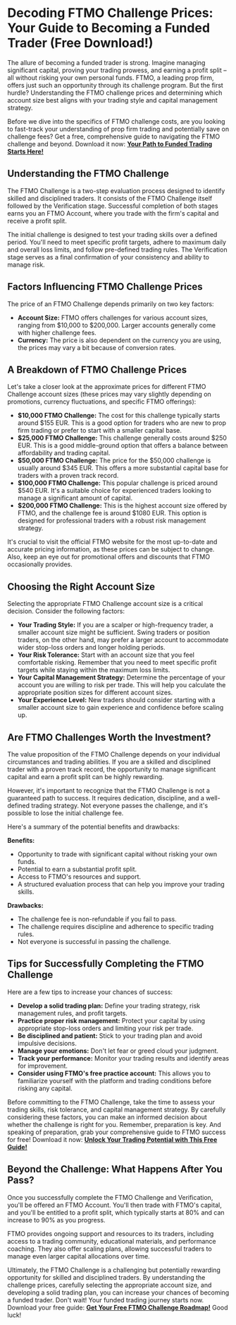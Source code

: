 # Decoding FTMO Challenge Prices: Your Guide to Becoming a Funded Trader (Free Download!)

The allure of becoming a funded trader is strong. Imagine managing significant capital, proving your trading prowess, and earning a profit split – all without risking your own personal funds. FTMO, a leading prop firm, offers just such an opportunity through its challenge program. But the first hurdle? Understanding the FTMO challenge prices and determining which account size best aligns with your trading style and capital management strategy.

Before we dive into the specifics of FTMO challenge costs, are you looking to fast-track your understanding of prop firm trading and potentially save on challenge fees? Get a free, comprehensive guide to navigating the FTMO challenge and beyond. Download it now: [**Your Path to Funded Trading Starts Here!**](https://udemywork.com/ftmo-challenge-prices)

## Understanding the FTMO Challenge

The FTMO Challenge is a two-step evaluation process designed to identify skilled and disciplined traders. It consists of the FTMO Challenge itself followed by the Verification stage. Successful completion of both stages earns you an FTMO Account, where you trade with the firm's capital and receive a profit split.

The initial challenge is designed to test your trading skills over a defined period. You'll need to meet specific profit targets, adhere to maximum daily and overall loss limits, and follow pre-defined trading rules. The Verification stage serves as a final confirmation of your consistency and ability to manage risk.

## Factors Influencing FTMO Challenge Prices

The price of an FTMO Challenge depends primarily on two key factors:

*   **Account Size:** FTMO offers challenges for various account sizes, ranging from $10,000 to $200,000. Larger accounts generally come with higher challenge fees.
*   **Currency:** The price is also dependent on the currency you are using, the prices may vary a bit because of conversion rates.

## A Breakdown of FTMO Challenge Prices

Let's take a closer look at the approximate prices for different FTMO Challenge account sizes (these prices may vary slightly depending on promotions, currency fluctuations, and specific FTMO offerings):

*   **$10,000 FTMO Challenge:** The cost for this challenge typically starts around $155 EUR. This is a good option for traders who are new to prop firm trading or prefer to start with a smaller capital base.
*   **$25,000 FTMO Challenge:** This challenge generally costs around $250 EUR. This is a good middle-ground option that offers a balance between affordability and trading capital.
*   **$50,000 FTMO Challenge:** The price for the $50,000 challenge is usually around $345 EUR. This offers a more substantial capital base for traders with a proven track record.
*   **$100,000 FTMO Challenge:** This popular challenge is priced around $540 EUR. It's a suitable choice for experienced traders looking to manage a significant amount of capital.
*   **$200,000 FTMO Challenge:** This is the highest account size offered by FTMO, and the challenge fee is around $1080 EUR. This option is designed for professional traders with a robust risk management strategy.

It's crucial to visit the official FTMO website for the most up-to-date and accurate pricing information, as these prices can be subject to change. Also, keep an eye out for promotional offers and discounts that FTMO occasionally provides.

## Choosing the Right Account Size

Selecting the appropriate FTMO Challenge account size is a critical decision. Consider the following factors:

*   **Your Trading Style:** If you are a scalper or high-frequency trader, a smaller account size might be sufficient. Swing traders or position traders, on the other hand, may prefer a larger account to accommodate wider stop-loss orders and longer holding periods.
*   **Your Risk Tolerance:** Start with an account size that you feel comfortable risking. Remember that you need to meet specific profit targets while staying within the maximum loss limits.
*   **Your Capital Management Strategy:** Determine the percentage of your account you are willing to risk per trade. This will help you calculate the appropriate position sizes for different account sizes.
*   **Your Experience Level:** New traders should consider starting with a smaller account size to gain experience and confidence before scaling up.

## Are FTMO Challenges Worth the Investment?

The value proposition of the FTMO Challenge depends on your individual circumstances and trading abilities. If you are a skilled and disciplined trader with a proven track record, the opportunity to manage significant capital and earn a profit split can be highly rewarding.

However, it's important to recognize that the FTMO Challenge is not a guaranteed path to success. It requires dedication, discipline, and a well-defined trading strategy. Not everyone passes the challenge, and it's possible to lose the initial challenge fee.

Here's a summary of the potential benefits and drawbacks:

**Benefits:**

*   Opportunity to trade with significant capital without risking your own funds.
*   Potential to earn a substantial profit split.
*   Access to FTMO's resources and support.
*   A structured evaluation process that can help you improve your trading skills.

**Drawbacks:**

*   The challenge fee is non-refundable if you fail to pass.
*   The challenge requires discipline and adherence to specific trading rules.
*   Not everyone is successful in passing the challenge.

## Tips for Successfully Completing the FTMO Challenge

Here are a few tips to increase your chances of success:

*   **Develop a solid trading plan:** Define your trading strategy, risk management rules, and profit targets.
*   **Practice proper risk management:** Protect your capital by using appropriate stop-loss orders and limiting your risk per trade.
*   **Be disciplined and patient:** Stick to your trading plan and avoid impulsive decisions.
*   **Manage your emotions:** Don't let fear or greed cloud your judgment.
*   **Track your performance:** Monitor your trading results and identify areas for improvement.
*   **Consider using FTMO's free practice account:** This allows you to familiarize yourself with the platform and trading conditions before risking any capital.

Before committing to the FTMO Challenge, take the time to assess your trading skills, risk tolerance, and capital management strategy. By carefully considering these factors, you can make an informed decision about whether the challenge is right for you. Remember, preparation is key. And speaking of preparation, grab your comprehensive guide to FTMO success for free! Download it now: [**Unlock Your Trading Potential with This Free Guide!**](https://udemywork.com/ftmo-challenge-prices)

## Beyond the Challenge: What Happens After You Pass?

Once you successfully complete the FTMO Challenge and Verification, you'll be offered an FTMO Account. You'll then trade with FTMO's capital, and you'll be entitled to a profit split, which typically starts at 80% and can increase to 90% as you progress.

FTMO provides ongoing support and resources to its traders, including access to a trading community, educational materials, and performance coaching. They also offer scaling plans, allowing successful traders to manage even larger capital allocations over time.

Ultimately, the FTMO Challenge is a challenging but potentially rewarding opportunity for skilled and disciplined traders. By understanding the challenge prices, carefully selecting the appropriate account size, and developing a solid trading plan, you can increase your chances of becoming a funded trader. Don't wait! Your funded trading journey starts now. Download your free guide: [**Get Your Free FTMO Challenge Roadmap!**](https://udemywork.com/ftmo-challenge-prices) Good luck!
